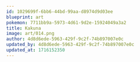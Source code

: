 ```yaml
---
id: 1029699f-6bb6-44bd-99aa-d8974d9d03ee
blueprint: art
pokemon: 7711bb9a-5973-4d61-9d2e-15924049a3a2
title: Kakuna
image: art/014.png
author: 4d8d6ede-5963-429f-9c2f-74b897007e0c
updated_by: 4d8d6ede-5963-429f-9c2f-74b897007e0c
updated_at: 1716152350
---
```

